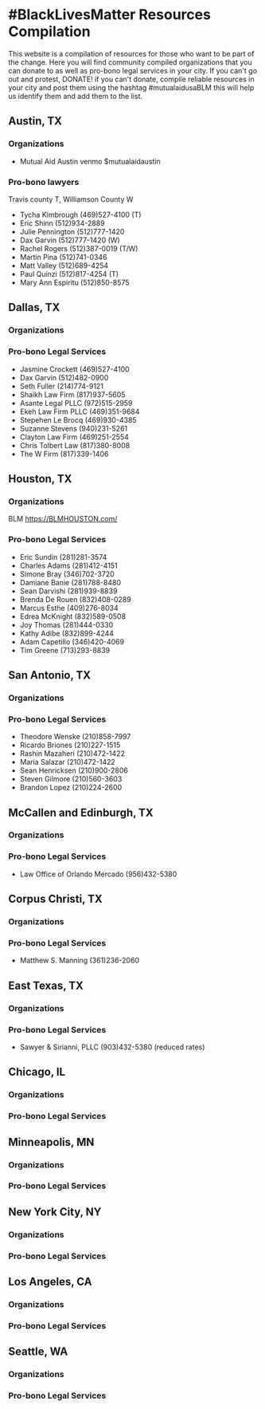 # #BlackLivesMatter Resources Compilation
This website is a compilation of resources for those who want to be part of the change. Here you will find community compiled organizations that you can donate to as well as pro-bono legal services in your city. If you can't go out and protest, DONATE! if you can't donate, compile reliable resources in your city and post them using the hashtag #mutualaidusaBLM this will help us identify them and add them to the list. 

## Austin, TX
### Organizations
- Mutual Aid Austin venmo $mutualaidaustin
### Pro-bono lawyers
Travis county T, Williamson County W
- Tycha Kimbrough (469)527-4100 (T)
- Eric Shinn (512)934-2889
- Julie Pennington (512)777-1420
- Dax Garvin (512)777-1420 (W)
- Rachel Rogers (512)387-0019 (T/W)
- Martin Pina (512)741-0346
- Matt Valley (512)689-4254
- Paul Quinzi (512)817-4254 (T)
- Mary Ann Espiritu (512)850-8575


## Dallas, TX
### Organizations
### Pro-bono Legal Services
- Jasmine Crockett (469)527-4100
- Dax Garvin (512)482-0900
- Seth Fuller (214)774-9121
- Shaikh Law Firm (817)937-5605
- Asante Legal PLLC (972)515-2959
- Ekeh Law Firm PLLC (469)351-9684
- Stepehen Le Brocq (469)930-4385
- Suzanne Stevens (940)231-5261
- Clayton Law Firm (469)251-2554
- Chris Tolbert Law (817)380-8008
- The W Firm (817)339-1406

## Houston, TX
### Organizations
BLM https://BLMHOUSTON.com/
### Pro-bono Legal Services
- Eric Sundin (281)281-3574
- Charles Adams (281)412-4151
- Simone Bray (346)702-3720
- Damiane Banie (281)788-8480
- Sean Darvishi (281)939-8839
- Brenda De Rouen (832)408-0289
- Marcus Esthe (409)276-8034
- Edrea McKnight (832)589-0508
- Joy Thomas (281)444-0330
- Kathy Adibe (832)899-4244
- Adam Capetillo (346)420-4069
- Tim Greene (713)293-8839

## San Antonio, TX
### Organizations
### Pro-bono Legal Services
- Theodore Wenske (210)858-7997
- Ricardo Briones (210)227-1515
- Rashin Mazaheri (210)472-1422
- Maria Salazar (210)472-1422
- Sean Henricksen (210)900-2806
- Steven Gilmore (210)560-3603
- Brandon Lopez (210)224-2600

## McCallen and Edinburgh, TX
### Organizations
### Pro-bono Legal Services
- Law Office of Orlando Mercado (956)432-5380

## Corpus Christi, TX
### Organizations
### Pro-bono Legal Services
- Matthew S. Manning (361)236-2060

## East Texas, TX
### Organizations
### Pro-bono Legal Services
- Sawyer & Sirianni, PLLC (903)432-5380 (reduced rates)

## Chicago, IL
### Organizations
### Pro-bono Legal Services

## Minneapolis, MN
### Organizations
### Pro-bono Legal Services

## New York City, NY
### Organizations
### Pro-bono Legal Services

## Los Angeles, CA
### Organizations
### Pro-bono Legal Services

## Seattle, WA
### Organizations
### Pro-bono Legal Services




